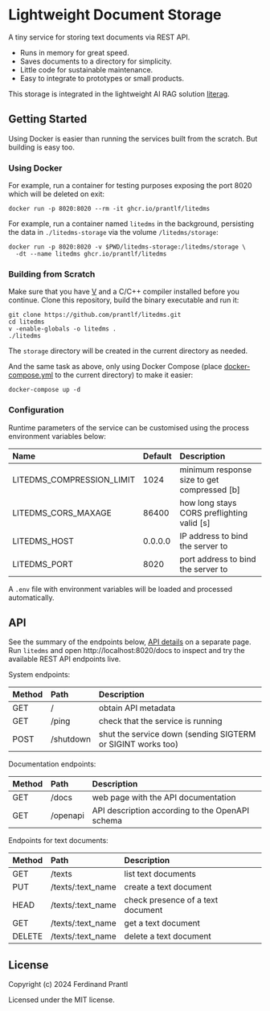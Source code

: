 # Lightweight Document Storage

A tiny service for storing text documents via REST API.

* Runs in memory for great speed.
* Saves documents to a directory for simplicity.
* Little code for sustainable  maintenance.
* Easy to integrate to prototypes or small products.

This storage is integrated in the lightweight AI RAG solution [literag].

## Getting Started

Using Docker is easier than running the services built from the scratch. But building is easy too.

### Using Docker

For example, run a container for testing purposes exposing the port 8020 which will be deleted on exit:

    docker run -p 8020:8020 --rm -it ghcr.io/prantlf/litedms

For example, run a container named `litedms` in the background, persisting the data in `./litedms-storage` via the volume `/litedms/storage`:

    docker run -p 8020:8020 -v $PWD/litedms-storage:/litedms/storage \
      -dt --name litedms ghcr.io/prantlf/litedms

### Building from Scratch

Make sure that you have [V] and a C/C++ compiler installed before you continue. Clone this repository, build the binary executable and run it:

    git clone https://github.com/prantlf/litedms.git
    cd litedms
    v -enable-globals -o litedms .
    ./litedms

The `storage` directory will be created in the current directory as needed.

And the same task as above, only using Docker Compose (place [docker-compose.yml] to the current directory) to make it easier:

    docker-compose up -d

### Configuration

Runtime parameters of the service can be customised using the process environment variables below:

| Name                      | Default | Description                                 |
|:--------------------------|:--------|:--------------------------------------------|
| LITEDMS_COMPRESSION_LIMIT | 1024    | minimum response size to get compressed [b] |
| LITEDMS_CORS_MAXAGE       | 86400   | how long stays CORS preflighting valid [s]  |
| LITEDMS_HOST              | 0.0.0.0 | IP address to bind the server to            |
| LITEDMS_PORT              | 8020    | port address to bind the server to          |

A `.env` file with environment variables will be loaded and processed automatically.

## API

See the summary of the endpoints below, [API details] on a separate page. Run `litedms` and open http://localhost:8020/docs to inspect and try the available REST API endpoints live.

System endpoints:

| Method | Path      | Description                                                 |
|:-------|:----------|:------------------------------------------------------------|
| GET    | /         | obtain API metadata                                         |
| GET    | /ping     | check that the service is running                           |
| POST   | /shutdown | shut the service down (sending SIGTERM or SIGINT works too) |

Documentation endpoints:

| Method | Path     | Description                                     |
|:-------|:---------|:------------------------------------------------|
| GET    | /docs    | web page with the API documentation             |
| GET    | /openapi | API description according to the OpenAPI schema |

Endpoints for text documents:

| Method | Path              | Description                       |
|:-------|:------------------|:----------------------------------|
| GET    | /texts            | list text documents               |
| PUT    | /texts/:text_name | create a text document            |
| HEAD   | /texts/:text_name | check presence of a text document |
| GET    | /texts/:text_name | get a text document               |
| DELETE | /texts/:text_name | delete a text document            |

## License

Copyright (c) 2024 Ferdinand Prantl

Licensed under the MIT license.

[literag]: https://github.com/prantlf/literag
[demo example]: ./docs/DEMO.md
[V]: https://vlang.io
[docker-compose.yml]: ./docker-compose.yml
[API details]: ./docs/API.md

